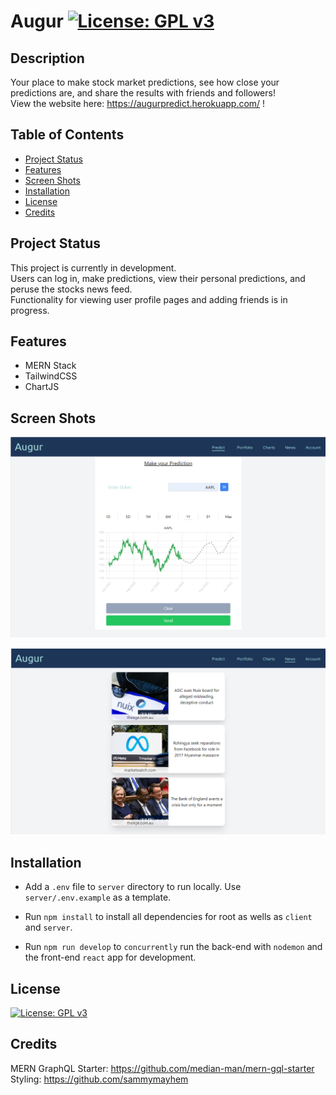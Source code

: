 # Augur [![License: GPL v3](https://img.shields.io/badge/License-GPLv3-blue.svg)](https://www.gnu.org/licenses/gpl-3.0)

## Description

Your place to make stock market predictions, see how close your predictions are, and share the results with friends and followers!  
View the website here: https://augurpredict.herokuapp.com/ !

## Table of Contents

- [Project Status](#project-status)
- [Features](#features)
- [Screen Shots](#screen-shots)
- [Installation](#installation)
- [License](#license)
- [Credits](#credits)

## Project Status

This project is currently in development.  
Users can log in, make predictions, view their personal predictions, and peruse the stocks news feed.  
Functionality for viewing user profile pages and adding friends is in progress.

## Features

- MERN Stack
- TailwindCSS
- ChartJS

## Screen Shots

![](/images/demo_predict.png)

![](/images/demo_news.png)

## Installation

- Add a `.env` file to `server` directory to run locally. Use `server/.env.example` as a template.

- Run `npm install` to install all dependencies for root as wells as `client` and `server`.

- Run `npm run develop` to `concurrently` run the back-end with `nodemon` and the front-end `react` app for development.

## License

[![License: GPL v3](https://img.shields.io/badge/License-GPLv3-blue.svg)](https://www.gnu.org/licenses/gpl-3.0)

## Credits

MERN GraphQL Starter: https://github.com/median-man/mern-gql-starter  
Styling: https://github.com/sammymayhem
